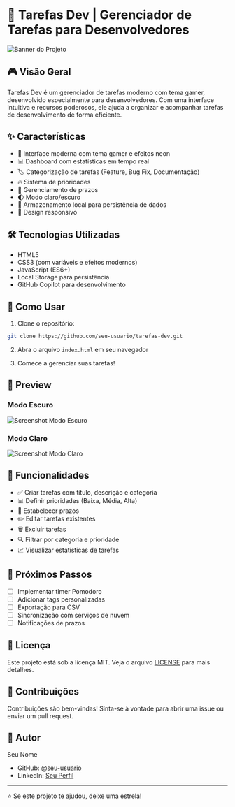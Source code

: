 # 📝 Tarefas Dev | Gerenciador de Tarefas para Desenvolvedores

![Banner do Projeto](link-para-sua-imagem)

## 🎮 Visão Geral

Tarefas Dev é um gerenciador de tarefas moderno com tema gamer, desenvolvido especialmente para desenvolvedores. Com uma interface intuitiva e recursos poderosos, ele ajuda a organizar e acompanhar tarefas de desenvolvimento de forma eficiente.

## ✨ Características

- 🎯 Interface moderna com tema gamer e efeitos neon
- 📊 Dashboard com estatísticas em tempo real
- 🏷️ Categorização de tarefas (Feature, Bug Fix, Documentação)
- 🔥 Sistema de prioridades
- 📅 Gerenciamento de prazos
- 🌓 Modo claro/escuro
- 💾 Armazenamento local para persistência de dados
- 📱 Design responsivo

## 🛠️ Tecnologias Utilizadas

- HTML5
- CSS3 (com variáveis e efeitos modernos)
- JavaScript (ES6+)
- Local Storage para persistência
- GitHub Copilot para desenvolvimento

## 🚀 Como Usar

1. Clone o repositório:
```bash
git clone https://github.com/seu-usuario/tarefas-dev.git
```

2. Abra o arquivo `index.html` em seu navegador

3. Comece a gerenciar suas tarefas!

## 🎨 Preview

### Modo Escuro
![Screenshot Modo Escuro](link-para-screenshot-dark)

### Modo Claro
![Screenshot Modo Claro](link-para-screenshot-light)

## 🔋 Funcionalidades

- ✅ Criar tarefas com título, descrição e categoria
- 📊 Definir prioridades (Baixa, Média, Alta)
- 📅 Estabelecer prazos
- ✏️ Editar tarefas existentes
- 🗑️ Excluir tarefas
- 🔍 Filtrar por categoria e prioridade
- 📈 Visualizar estatísticas de tarefas

## 🎯 Próximos Passos

- [ ] Implementar timer Pomodoro
- [ ] Adicionar tags personalizadas
- [ ] Exportação para CSV
- [ ] Sincronização com serviços de nuvem
- [ ] Notificações de prazos

## 📜 Licença

Este projeto está sob a licença MIT. Veja o arquivo [LICENSE](LICENSE) para mais detalhes.

## 🤝 Contribuições

Contribuições são bem-vindas! Sinta-se à vontade para abrir uma issue ou enviar um pull request.

## 👤 Autor

Seu Nome
- GitHub: [@seu-usuario](https://github.com/seu-usuario)
- LinkedIn: [Seu Perfil](https://linkedin.com/in/seu-perfil)

---

⭐️ Se este projeto te ajudou, deixe uma estrela!